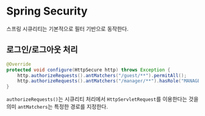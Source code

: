 # Spring Security

스프링 시큐리티는 기본적으로 필터 기반으로 동작한다. 
## 로그인/로그아웃 처리
```java
@Override
protected void configure(HttpSecure http) throws Exception {
    http.authorizeRequests().antMatchers("/guest/**").permitAll();
    http.authorizeRequests().antMatchers("/manager/**").hasRole("MANAGER");
}
```

`authorizeRequests()`는 시큐리티 처리에서 `HttpServletRequest`를 이용한다는 것을 의미
`antMatchers`는 특정한 경로를 지정한다. 
